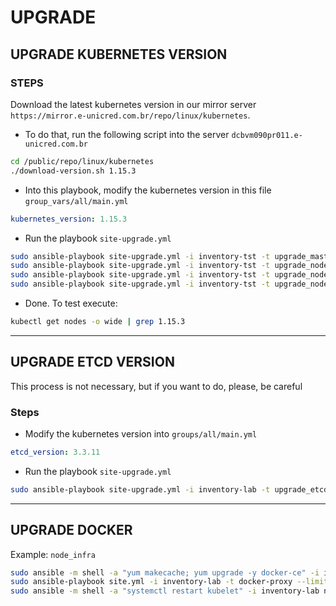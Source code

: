 # UPGRADE

## UPGRADE KUBERNETES VERSION


### STEPS

Download the latest kubernetes version in our mirror server `https://mirror.e-unicred.com.br/repo/linux/kubernetes`. 

* To do that, run the following script into the server `dcbvm090pr011.e-unicred.com.br`

```sh
cd /public/repo/linux/kubernetes
./download-version.sh 1.15.3
```

* Into this playbook, modify the kubernetes version in this file `group_vars/all/main.yml`


```yaml
kubernetes_version: 1.15.3
``` 

* Run the playbook `site-upgrade.yml`

```sh
sudo ansible-playbook site-upgrade.yml -i inventory-tst -t upgrade_master -e upgrade_master=true --extra-vars "@vars_cluster-deploy.yml" --limit=master
sudo ansible-playbook site-upgrade.yml -i inventory-tst -t upgrade_node -e upgrade_node=true --extra-vars "@vars_cluster-deploy.yml" --limit=master
sudo ansible-playbook site-upgrade.yml -i inventory-tst -t upgrade_node -e upgrade_node=true --extra-vars "@vars_cluster-deploy.yml" --limit=node_infra
sudo ansible-playbook site-upgrade.yml -i inventory-tst -t upgrade_node -e upgrade_node=true --extra-vars "@vars_cluster-deploy.yml" --limit=node_compute
```

* Done. To test execute:

```sh
kubectl get nodes -o wide | grep 1.15.3
```

-----

## UPGRADE ETCD VERSION 

This process is not necessary, but if you want to do, please, be careful

### Steps

* Modify the kubernetes version into `groups/all/main.yml`

```yaml
etcd_version: 3.3.11
``` 

* Run the playbook `site-upgrade.yml`

```bash
sudo ansible-playbook site-upgrade.yml -i inventory-lab -t upgrade_etcd -e upgrade_etcd=true
```

-----

## UPGRADE DOCKER

Example: `node_infra`

```sh
sudo ansible -m shell -a "yum makecache; yum upgrade -y docker-ce" -i inventory-lab node_infra
sudo ansible-playbook site.yml -i inventory-lab -t docker-proxy --limit=node_infra
sudo ansible -m shell -a "systemctl restart kubelet" -i inventory-lab node_infra
```
